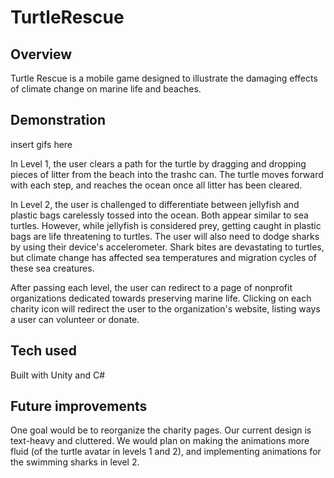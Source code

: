 # TurtleRescue

## Overview
Turtle Rescue is a mobile game designed to illustrate the damaging effects of climate change on marine life and beaches. 

## Demonstration 
insert gifs here

In Level 1, the user clears a path for the turtle by dragging and dropping pieces of litter from the beach into the trashc can. The turtle moves forward with each step, and reaches the ocean once all litter has been cleared. 

In Level 2, the user is challenged to differentiate between jellyfish and plastic bags carelessly tossed into the ocean. Both appear similar to sea turtles. However, while jellyfish is considered prey, getting caught in plastic bags are life threatening to turtles.
The user will also need to dodge sharks by using their device's accelerometer. Shark bites are devastating to turtles, but climate change has affected sea temperatures and migration cycles of these sea creatures. 

After passing each level, the user can redirect to a page of nonprofit organizations dedicated towards preserving marine life. Clicking on each charity icon will redirect the user to the organization's website, listing ways a user can volunteer or donate. 

## Tech used
Built with Unity and C#

## Future improvements
One goal would be to reorganize the charity pages. Our current design is text-heavy and cluttered. 
We would plan on making the animations more fluid (of the turtle avatar in levels 1 and 2), and implementing animations for the swimming sharks in level 2.
